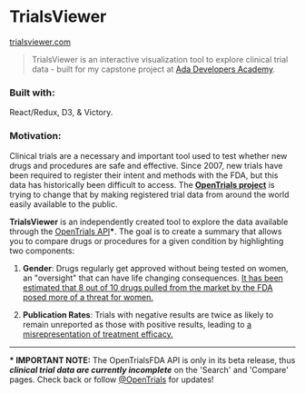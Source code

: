# TrialsViewer
[trialsviewer.com](http://trialsviewer.com/)
> TrialsViewer is an interactive visualization tool to explore clinical trial data - built for my capstone project at [Ada Developers Academy](http://adadevelopersacademy.org).  


### Built with:
  React/Redux, D3, & Victory.

### Motivation:

  Clinical trials are a necessary and important tool used to test whether new drugs and
  procedures are safe and effective. Since 2007, new trials have been [](https://www.gpo.gov/fdsys/pkg/PLAW-110publ85/pdf/PLAW-110publ85.pdf#page=82) required to register their intent and methods with the FDA, but this data has historically been difficult to access.
  The **[OpenTrials project](http://opentrials.net/)** is trying to change that by making registered trial data from around the world easily available to the public.

  **TrialsViewer** is an independently created tool to explore the data available through
  the [OpenTrials API](https://fda.opentrials.net/search)**\***. The goal is to create a summary that allows you to compare drugs or procedures for
  a given condition by highlighting two components:

1. **Gender**: Drugs regularly get approved without being tested on women, an "oversight" that can have life changing consequences. [It has been estimated that 8 out of 10 drugs pulled from the market by the FDA posed more of a threat for women.](https://www.drugwatch.com/featured/fda-let-women-down/)

2. **Publication Rates**: Trials with negative results are twice as likely to remain unreported as those with positive results, leading to [a misrepresentation of treatment efficacy.](http://www.nejm.org/doi/full/10.1056/NEJMsa065779#t=article)


* * *
  **\* IMPORTANT NOTE:** The OpenTrialsFDA API is only in its beta release, thus **_clinical trial data are currently incomplete_** on the 'Search' and 'Compare' pages. Check back or follow [@OpenTrials](https://twitter.com/opentrials) for updates!
